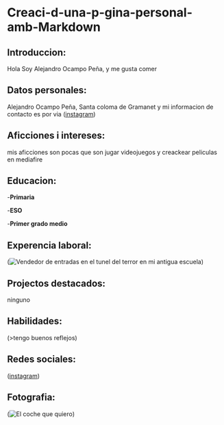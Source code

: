 # Creaci-d-una-p-gina-personal-amb-Markdown

## Introduccion:
 Hola Soy Alejandro Ocampo Peña, y me gusta comer

## Datos personales:
Alejandro Ocampo Peña, Santa coloma de Gramanet y mi informacion
de contacto es por via ([instagram](https://www.instagram.com/alocpe_/))

## Aficciones i intereses: 
mis aficciones son pocas que son jugar videojuegos y creackear peliculas en mediafire

## Educacion:
-**Primaria** 

-**ESO** 

-**Primer grado medio**

## Experencia laboral: 
(![Vendedor de entradas en el tunel del terror en mi antigua escuela](https://agora.xtec.cat/insdesantacoloma/wp-content/uploads/usu1849/2018/10/IMG_20181031_100729-300x225.jpg))

## Projectos destacados: 
ninguno

## Habilidades: 
(>tengo buenos reflejos)

## Redes sociales: 
([instagram](https://www.instagram.com/alocpe_/))

## Fotografia:
(![El coche que quiero](https://www.motorwebargentina.com/wp-content/uploads/2023/08/BMW-Serie-3-2024-2.jpg))

